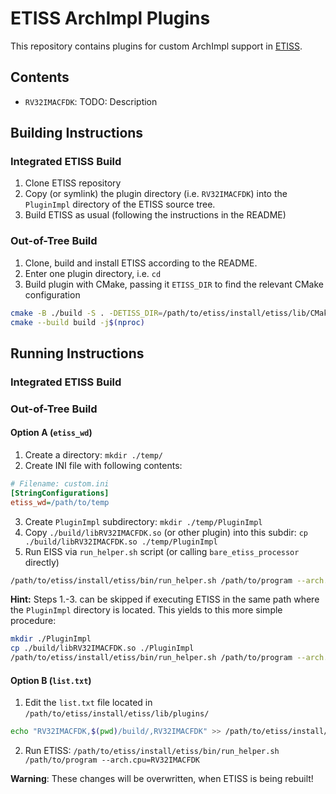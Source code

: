 # ETISS ArchImpl Plugins

This repository contains plugins for custom ArchImpl support in [ETISS](https://github.com/tum-ei-eda/etiss).

## Contents

- `RV32IMACFDK`: TODO: Description

## Building Instructions

### Integrated ETISS Build

1. Clone ETISS repository
2. Copy (or symlink) the plugin directory (i.e. `RV32IMACFDK`) into the `PluginImpl` directory of the ETISS source tree.
3. Build ETISS as usual (following the instructions in the README)

### Out-of-Tree Build

1. Clone, build and install ETISS according to the README.
2. Enter one plugin directory, i.e. `cd `
3. Build plugin with CMake, passing it `ETISS_DIR` to find the relevant CMake configuration

```sh
cmake -B ./build -S . -DETISS_DIR=/path/to/etiss/install/etiss/lib/CMake/ETISS
cmake --build build -j$(nproc)
```

## Running Instructions

### Integrated ETISS Build

### Out-of-Tree Build

#### Option A (`etiss_wd`)

1. Create a directory: `mkdir ./temp/`
2. Create INI file with following contents:
```ini
# Filename: custom.ini
[StringConfigurations]
etiss_wd=/path/to/temp
```
3. Create `PluginImpl` subdirectory: `mkdir ./temp/PluginImpl`
4. Copy `./build/libRV32IMACFDK.so` (or other plugin) into this subdir: `cp ./build/libRV32IMACFDK.so ./temp/PluginImpl`
5. Run EISS via `run_helper.sh` script (or calling `bare_etiss_processor` directly)
```sh
/path/to/etiss/install/etiss/bin/run_helper.sh /path/to/program --arch.cpu=RV32IMACFDK -icustom.ini
```

**Hint:** Steps 1.-3. can be skipped if executing ETISS in the same path where the `PluginImpl` directory is located. This yields to this more simple procedure:

```sh
mkdir ./PluginImpl
cp ./build/libRV32IMACFDK.so ./PluginImpl
/path/to/etiss/install/etiss/bin/run_helper.sh /path/to/program --arch.cpu=RV32IMACFDK
```

#### Option B (`list.txt`)

1. Edit the `list.txt` file located in `/path/to/etiss/install/etiss/lib/plugins/`
```sh
echo "RV32IMACFDK,$(pwd)/build/,RV32IMACFDK" >> /path/to/etiss/install/etiss/lib/plugins/list.txt
```
2. Run ETISS: `/path/to/etiss/install/etiss/bin/run_helper.sh /path/to/program --arch.cpu=RV32IMACFDK`


**Warning**: These changes will be overwritten, when ETISS is being rebuilt!
